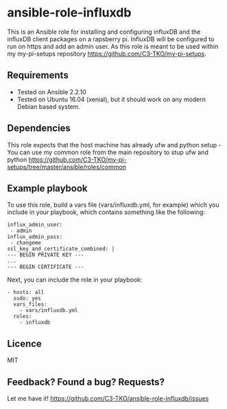 # ansible-role-influxdb

This is an Ansible role for installing and configuring influxDB and the influxDB client packages on a rapsberry pi. InfluxDB will be configured to run on https and add an admin user. As this role is meant to be used within my my-pi-setups repository https://github.com/C3-TKO/my-pi-setups.


## Requirements

- Tested on Ansible 2.2.10
- Tested on Ubuntu 16.04 (xenial), but it should work on any modern Debian based system.

## Dependencies

This role expects that the host machine has already ufw and python setup - You can use my common role from the main repository to stup ufw and python 
https://github.com/C3-TKO/my-pi-setups/tree/master/ansible/roles/common

## Example playbook

To use this role, build a vars file (vars/influxdb.yml, for example) which you include in your playbook,
which contains something like the following:

    influx_admin_user:
     - admin
    influx_admin_pass:
     - changeme
    ssl_key_and_certificate_combined: |
    --- BEGIN PRIVATE KEY ---
    ...
    --- BEGIN CERTIFICATE ---

Next, you can include the role in your playbook:

    - hosts: all
      sudo: yes
      vars_files:
        - vars/influxdb.yml
      roles:
        - influxdb

## Licence

MIT

## Feedback? Found a bug? Requests?

Let me have it! https://github.com/C3-TKO/ansible-role-influxdb/issues
